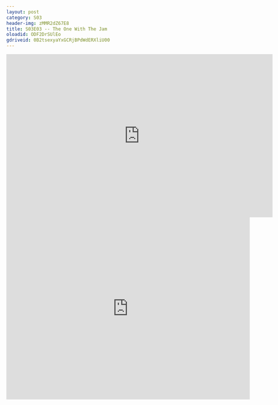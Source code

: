 ```yaml
---
layout: post 
category: S03 
header-img: zMMR2dZ67E8 
title: S03E03 -- The One With The Jam 
oloadid: ODF2DrSUlEo 
gdriveid: 0B2tsexyaYxGCRjBPdWdERXliU00 
--- 
```

<!--more--> 
<iframe src='https://openload.co/embed/ODF2DrSUlEo/' width='700' height='430' frameborder='0' scrolling='no' allowfullscreen='allowfullscreen'></iframe> 
<iframe src='https://drive.google.com/file/d/0B2tsexyaYxGCRjBPdWdERXliU00/preview' width='640' height='480' frameborder='0' scrolling='no' allowfullscreen='allowfullscreen'></iframe> 
